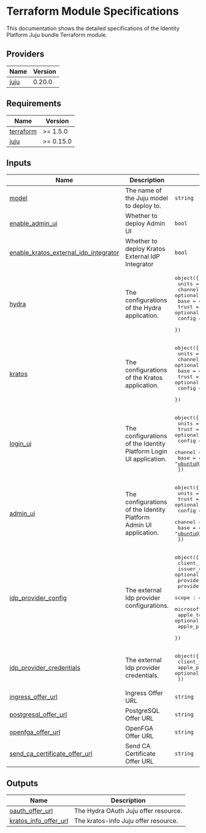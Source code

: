 # Terraform Module Specifications

This documentation shows the detailed specifications of the Identity Platform
Juju bundle Terraform module.

<!-- BEGIN_TF_DOCS -->
## Providers

| Name | Version |
|------|---------|
| <a name="provider_juju"></a> [juju](#provider\_juju) | 0.20.0 |
## Requirements

| Name | Version |
|------|---------|
| <a name="requirement_terraform"></a> [terraform](#requirement\_terraform) | >= 1.5.0 |
| <a name="requirement_juju"></a> [juju](#requirement\_juju) | >= 0.15.0 |
## Inputs

| Name | Description | Type | Default | Required |
|------|-------------|------|---------|:--------:|
| <a name="input_model"></a> [model](#input\_model) | The name of the Juju model to deploy to. | `string` | `"identity-platform"` | no |
| <a name="input_enable_admin_ui"></a> [enable\_admin\_ui](#input\_enable\_admin\_ui) | Whether to deploy Admin UI | `bool` | `false` | no |
| <a name="input_enable_kratos_external_idp_integrator"></a> [enable\_kratos\_external\_idp\_integrator](#input\_enable\_kratos\_external\_idp\_integrator) | Whether to deploy Kratos External IdP Integrator | `bool` | `false` | no |
| <a name="input_hydra"></a> [hydra](#input\_hydra) | The configurations of the Hydra application. | <pre>object({<br/>    units   = optional(number, 1)<br/>    channel = optional(string, "latest/edge")<br/>    base    = optional(string, "ubuntu@22.04")<br/>    trust   = optional(string, true)<br/>    config  = optional(map(string), {})<br/>  })</pre> | `{}` | no |
| <a name="input_kratos"></a> [kratos](#input\_kratos) | The configurations of the Kratos application. | <pre>object({<br/>    units   = optional(number, 1)<br/>    channel = optional(string, "latest/edge")<br/>    base    = optional(string, "ubuntu@22.04")<br/>    trust   = optional(string, true)<br/>    config  = optional(map(string), {})<br/>  })</pre> | `{}` | no |
| <a name="input_login_ui"></a> [login\_ui](#input\_login\_ui) | The configurations of the Identity Platform Login UI application. | <pre>object({<br/>    units   = optional(number, 1)<br/>    trust   = optional(bool, true)<br/>    config  = optional(map(string), {})<br/>    channel = optional(string, "latest/edge")<br/>    base    = optional(string, "ubuntu@22.04")<br/>  })</pre> | `{}` | no |
| <a name="input_admin_ui"></a> [admin\_ui](#input\_admin\_ui) | The configurations of the Identity Platform Admin UI application. | <pre>object({<br/>    units   = optional(number, 1)<br/>    trust   = optional(bool, true)<br/>    config  = optional(map(string), {})<br/>    channel = optional(string, "latest/edge")<br/>    base    = optional(string, "ubuntu@22.04")<br/>  })</pre> | `{}` | no |
| <a name="input_idp_provider_config"></a> [idp\_provider\_config](#input\_idp\_provider\_config) | The external Idp provider configurations. | <pre>object({<br/>    client_id : string<br/>    issuer_url : optional(string)<br/>    provider : string<br/>    provider_id : string<br/>    scope : optional(string, "profile email address phone")<br/>    microsoft_tenant_id : optional(string)<br/>    apple_team_id : optional(string)<br/>    apple_private_key_id : optional(string)<br/>  })</pre> | <pre>{<br/>  "client_id": "client_id",<br/>  "provider": "generic",<br/>  "provider_id": "provider_id"<br/>}</pre> | no |
| <a name="input_idp_provider_credentials"></a> [idp\_provider\_credentials](#input\_idp\_provider\_credentials) | The external Idp provider credentials. | <pre>object({<br/>    client_secret : string<br/>    apple_private_key : optional(string)<br/>  })</pre> | <pre>{<br/>  "client_secret": "client_secret"<br/>}</pre> | no |
| <a name="input_ingress_offer_url"></a> [ingress\_offer\_url](#input\_ingress\_offer\_url) | Ingress Offer URL | `string` | `"admin/core.ingress"` | no |
| <a name="input_postgresql_offer_url"></a> [postgresql\_offer\_url](#input\_postgresql\_offer\_url) | PostgreSQL Offer URL | `string` | `"admin/core.postgresql"` | no |
| <a name="input_openfga_offer_url"></a> [openfga\_offer\_url](#input\_openfga\_offer\_url) | OpenFGA Offer URL | `string` | `"admin/core.openfga"` | no |
| <a name="input_send_ca_certificate_offer_url"></a> [send\_ca\_certificate\_offer\_url](#input\_send\_ca\_certificate\_offer\_url) | Send CA Certificate Offer URL | `string` | `"admin/core.send-ca-cert"` | no |
## Outputs

| Name | Description |
|------|-------------|
| <a name="output_oauth_offer_url"></a> [oauth\_offer\_url](#output\_oauth\_offer\_url) | The Hydra OAuth Juju offer resource. |
| <a name="output_kratos_info_offer_url"></a> [kratos\_info\_offer\_url](#output\_kratos\_info\_offer\_url) | The kratos-info Juju offer resource. |
<!-- END_TF_DOCS -->